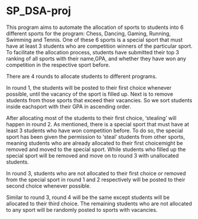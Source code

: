 # SP_DSA-proj

This program aims to automate the allocation of sports to students into 6 different sports for the program: Chess, Dancing,
Gaming, Running, Swimming and Tennis. One of these 6 sports is a special sport that must have at least 3 students who are 
competition winners of the particular sport. To facilitate the allocation process, students have submitted their top 3 ranking 
of all sports with their name,GPA, and whether they have won any competition in the respective sport before.

There are 4 rounds to allocate students to different programs.

In round 1, the students will be posted to their first choice whenever possible, until the vacancy of the sport is filled up. 
Next is to remove students from those sports that exceed their vacancies. So we sort students inside eachsport with their GPA 
in ascending order. 

After allocating most of the students to their first choice, ‘stealing’ will happen in round 2. As mentioned, there is a special 
sport that must have at least 3 students who have won competition before. To do so, the special sport has been given the permission 
to ‘steal’ students from other sports, meaning students who are already allocated to their first choicemight be removed and moved 
to the special sport. While students who filled up the special sport will be removed and move on to round 3 with unallocated students.

In round 3, students who are not allocated to their first choice or removed from the special sport in round 1 and 2 respectively will 
be posted to their second choice whenever possible.

Similar to round 3, round 4 will be the same except students will be allocated to their third choice. The remaining students who are not 
allocated to any sport will be randomly posted to sports with vacancies.
